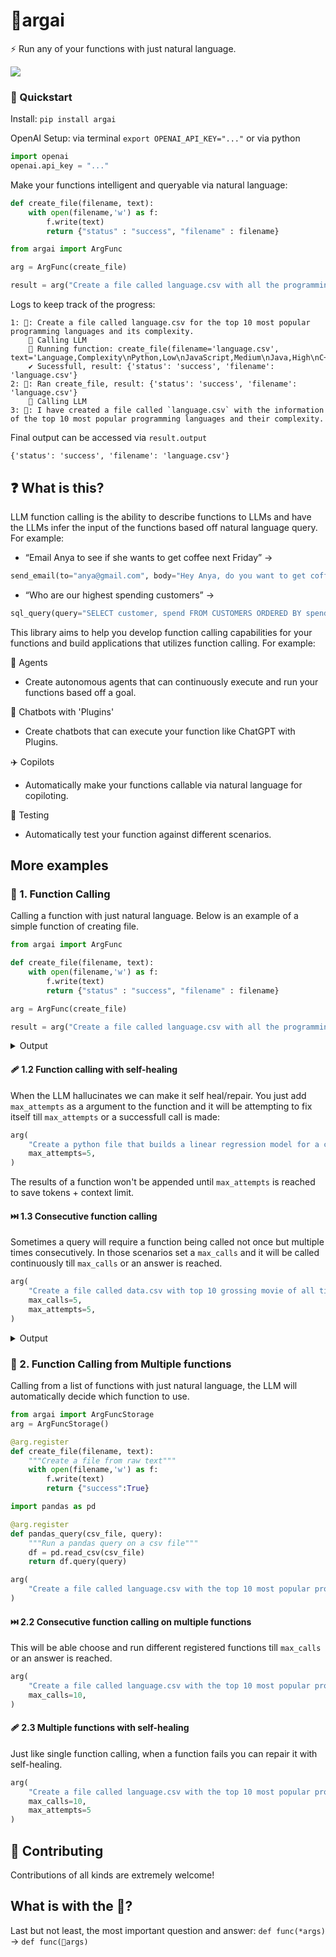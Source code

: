 # 🌟argai 

⚡ Run any of your functions with just natural language.

[![](https://dcbadge.vercel.app/api/server/A9k3hpW4cj?compact=true&style=flat)](https://discord.gg/A9k3hpW4cj)

### 🔮 Quickstart
Install: `pip install argai`

OpenAI Setup: 
via terminal `export OPENAI_API_KEY="..."`
or via python
```python
import openai
openai.api_key = "..."
```

Make your functions intelligent and queryable via natural language:
```python
def create_file(filename, text):
    with open(filename,'w') as f:
        f.write(text)
        return {"status" : "success", "filename" : filename}

from argai import ArgFunc

arg = ArgFunc(create_file)

result = arg("Create a file called language.csv with all the programming languages available.")
```

Logs to keep track of the progress:
```
1: 💬: Create a file called language.csv for the top 10 most popular programming languages and its complexity.
    📝 Calling LLM
    🏃 Running function: create_file(filename='language.csv', text='Language,Complexity\nPython,Low\nJavaScript,Medium\nJava,High\nC++,High\nC#,Medium\nRuby,Low\nPHP,Medium\nSwift,Medium\nGo,Medium\nTypeScript,Medium')
    ✔️ Sucessfull, result: {'status': 'success', 'filename': 'language.csv'}
2: 🌟: Ran create_file, result: {'status': 'success', 'filename': 'language.csv'}
    📝 Calling LLM
3: 🤖: I have created a file called `language.csv` with the information of the top 10 most popular programming languages and their complexity.
```

Final output can be accessed via `result.output`
```
{'status': 'success', 'filename': 'language.csv'}
```



## ❓ What is this?
LLM function calling is the ability to describe functions to LLMs and have the LLMs infer the input of the functions based off natural language query. For example:
- “Email Anya to see if she wants to get coffee next Friday” ->
```python
send_email(to="anya@gmail.com", body="Hey Anya, do you want to get coffee this Friday? Let me know what time works best for you" )
```
- “Who are our highest spending customers” ->
```python
sql_query(query="SELECT customer, spend FROM CUSTOMERS ORDERED BY spend DESC;")
```

This library aims to help you develop function calling capabilities for your functions and build applications that utilizes function calling. For example:

🤖 Agents
- Create autonomous agents that can continuously execute and run your functions based off a goal.

💬 Chatbots with 'Plugins'
- Create chatbots that can execute your function like ChatGPT with Plugins.

✈️ Copilots
- Automatically make your functions callable via natural language for copiloting.

🧪 Testing
- Automatically test your function against different scenarios.

## More examples

### 🌟 1. Function Calling

Calling a function with just natural language. Below is an example of a simple function of creating file.
```python
from argai import ArgFunc

def create_file(filename, text):
    with open(filename,'w') as f:
        f.write(text)
        return {"status" : "success", "filename" : filename}

arg = ArgFunc(create_file)

result = arg("Create a file called language.csv with all the programming languages available.")
```

<details><summary>Output</summary>

logs:
```
1: 💬: Create a file called language.csv for the top 10 most popular programming languages and its complexity.
    📝 Calling LLM
    🏃 Running function: create_file(filename='language.csv', text='Language,Complexity\nPython,Low\nJavaScript,Medium\nJava,High\nC++,High\nC#,Medium\nRuby,Low\nPHP,Medium\nSwift,Medium\nGo,Medium\nTypeScript,Medium')
    ✔️ Sucessfull, result: {'status': 'success', 'filename': 'language.csv'}
2: 🌟: Ran create_file, result: {'status': 'success', 'filename': 'language.csv'}
    📝 Calling LLM
3: 🤖: I have created a file called `language.csv` with the information of the top 10 most popular programming languages and their complexity.
```

`result.output`
```
{'status': 'success', 'filename': 'language.csv'}
```
</details>


#### ️‍🩹 1.2 Function calling with self-healing

When the LLM hallucinates we can make it self heal/repair. You just add `max_attempts` as a argument to the function and it will be attempting to fix itself till `max_attempts` or a successfull call is made:
```python
arg(
    "Create a python file that builds a linear regression model for a csv called 'data.csv'",
    max_attempts=5,
)
```
The results of a function won't be appended until `max_attempts` is reached to save tokens + context limit.


#### ️⏭️ 1.3 Consecutive function calling

Sometimes a query will require a function being called not once but multiple times consecutively. In those scenarios set a `max_calls` and it will be called continuously till `max_calls` or an answer is reached.
```python
arg(
    "Create a file called data.csv with top 10 grossing movie of all time. Then create a python file that will create a linear regression model on that csv.",
    max_calls=5,
    max_attempts=5,
)
```

<details><summary>Output</summary>

logs:
```
1: 💬: Create a file called data.csv with top 10 grossing movie of all time. Then create a python file that will create a linear regression model on that csv.
    📝 Calling LLM
    🏃 Running function: create_file(filename='data.csv', text='Movie,Revenue\nAvengers: Endgame,2797800564\nAvatar,2787965087\nTitanic,2187463944\nStar Wars: The Force Awakens,2068223624\nAvengers: Infinity War,2048359754\nJurassic World,1670516444\nThe Lion King,1656962239\nThe Avengers,1518815515\nFurious 7,1515047671\nFrozen II,1450026933')
    ✔️ Sucessfull, result: {'status': 'success', 'filename': 'data.csv'}
2: 🌟: Ran create_file, result: {'status': 'success', 'filename': 'data.csv'}
    📝 Calling LLM
    🏃 Running function: create_file(filename='linear_regression.py', text="import pandas as pd\nfrom sklearn.linear_model import LinearRegression\n\n# Load the CSV file\ndata = pd.read_csv('data.csv')\n\n# Prepare the data\nX = data['Revenue'].values.reshape(-1, 1)\ny = data['Movie'].values\n\n# Create a linear regression model\nmodel = LinearRegression()\n\n# Fit the model\nmodel.fit(X, y)\n\n# Print the coefficients\nprint('Intercept:', model.intercept_)\nprint('Coefficient:', model.coef_)")
    ✔️ Sucessfull, result: {'status': 'success', 'filename': 'linear_regression.py'}
3: 🌟: Ran create_file, result: {'status': 'success', 'filename': 'linear_regression.py'}
    📝 Calling LLM
4: 🤖: I have created a file called "data.csv" with the top 10 grossing movies of all time. I have also created a Python file called "linear_regression.py" that creates a linear regression model on the provided CSV data.
```

`result.output`
```
{'status': 'success', 'filename': 'linear_regression.py'}
```
</details>

### 💾 2. Function Calling from Multiple functions

Calling from a list of functions with just natural language, the LLM will automatically decide which function to use.
```python
from argai import ArgFuncStorage
arg = ArgFuncStorage()

@arg.register
def create_file(filename, text):
    """Create a file from raw text"""
    with open(filename,'w') as f:
        f.write(text)
        return {"success":True}

import pandas as pd

@arg.register
def pandas_query(csv_file, query):
    """Run a pandas query on a csv file"""
    df = pd.read_csv(csv_file)
    return df.query(query)

arg(
    "Create a file called language.csv with the top 10 most popular programming languages available.", 
)
```
#### ⏭️ 2.2 Consecutive function calling on multiple functions

This will be able choose and run different registered functions till `max_calls` or an answer is reached.
```python
arg(
    "Create a file called language.csv with the top 10 most popular programming languages available, after that show me only the low complexity languages.", 
    max_calls=10,
)
```
#### 🩹 2.3 Multiple functions with self-healing

Just like single function calling, when a function fails you can repair it with self-healing. 
```python
arg(
    "Create a file called language.csv with the top 10 most popular programming languages available, after that show me only the low complexity languages.", 
    max_calls=10,
    max_attempts=5
)
```

## 🙌 Contributing
Contributions of all kinds are extremely welcome!

## What is with the 🌟?
Last but not least, the most important question and answer:
```def func(*args)```
->
```def func(🌟args) ```